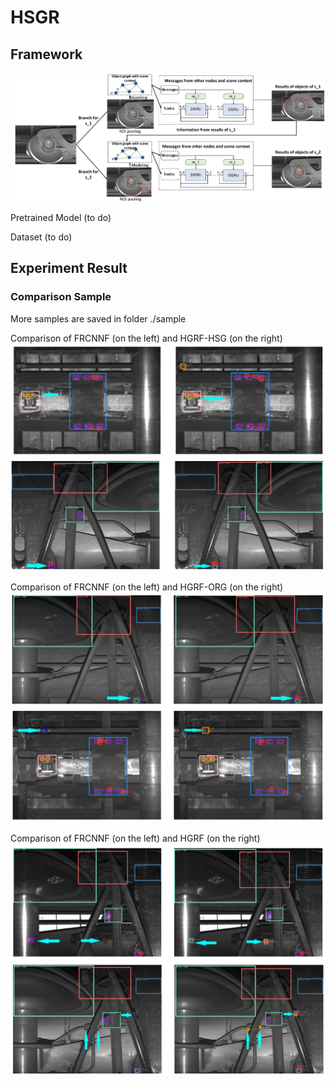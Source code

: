 # HSGR

## Framework
![TNNLS](framework-2.png)

Pretrained Model (to do)

Dataset (to do)

## Experiment Result 

### Comparison Sample

More samples are saved in folder ./sample

Comparison of FRCNNF (on the left) and HGRF-HSG (on the right)
![Sample](sample/Rdme/A1.png) 
![Sample](sample/Rdme/A2.png) 

Comparison of FRCNNF (on the left) and HGRF-ORG (on the right)
![Sample](sample/Rdme/B1.png) 
![Sample](sample/Rdme/B2.png) 

Comparison of FRCNNF (on the left) and HGRF (on the right)
![Sample](sample/Rdme/C1.png) 
![Sample](sample/Rdme/C2.png) 
